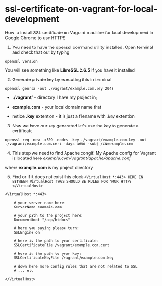 # ssl-certificate-on-vagrant-for-local-development
How to install SSL certificate on Vagrant machine for local development in Google Chrome to use HTTPS

1) You need to have the openssl command utility installed. Open terminal and check that out by typing 

`openssl version `

You will see something like **LibreSSL 2.6.5** if you have it installed

2) Generate private key by executing this in terminal

`openssl genrsa -out ./vagrant/example.com.key 2048`

- **./vagrant/** - directory I have my project in; 

- **example.com** - your local domain name that 

- notice **.key** extention - it is just a filename with *.key* extention

3) Now we have our key generated let's use the key to generate a certificate 

`openssl req -new -x509 -nodes -key ./vagrant/example.com.key -out ./vagrant/example.com.cert -days 3650 -subj /CN=example.com`

4) This step we need to find Apache congif. My Apache config for Vagrant is located here *example.com/vagrant/apache/apache.conf*

where **example.com** is my project directory

5) Find or if it does not exist this clock `<VirtualHost *:443> HERE IN BETWEEN VirtualHost TAGS SHOULD BE RULES FOR YOUR HTTPS </VirtualHost>`

```
<VirtualHost *:443>

    # your server name here:
    ServerName example.com
    
    # your path to the project here:
    DocumentRoot "/app/htdocs"

    # here you saying please turn:
    SSLEngine on
    
    # here is the path to your certificate:
    SSLCertificateFile /vagrant/example.com.cert
    
    # here is the path to your key:
    SSLCertificateKeyFile /vagrant/example.com.key

    # down here more config rules that are not related to SSL
    # ... etc

</VirtualHost>
```

